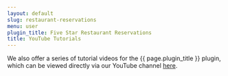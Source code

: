 ```yaml
---
layout: default
slug: restaurant-reservations
menu: user
plugin_title: Five Star Restaurant Reservations
title: YouTube Tutorials
---
```

We also offer a series of tutorial videos for the {{ page.plugin_title }} plugin, which can be viewed directly via our YouTube channel [here](https://www.youtube.com/playlist?list=PLEndQUuhlvSpWIb_sbRdFsHSkDADYU7JF).